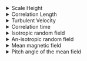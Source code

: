 <details>
  <summary> Scale Height</summary>
  
  ![Image Alt Text](scalh3b.png)
  
</details>
<details>
  <summary> Correlation Length </summary>
  
  ![Image Alt Text](scall3b.png)
  
</details>
<details>
  <summary> Turbulent Velocity </summary>
  
  ![Image Alt Text](scalu3b.png)
  
</details>
<details>
  <summary> Correlation time </summary>
  
  ![Image Alt Text](scalt3b.png)
  
</details>
<details>
  <summary> Isotropic random field </summary>
  
  ![Image Alt Text](scalb_{iso}3b.png)
  
</details>
<details>
  <summary> An-isotropic random field </summary>
  
  ![Image Alt Text](scalb_{ani}3b.png)
  
</details>
<details>
  <summary> Mean magnetic field </summary>
  
  ![Image Alt Text](scalBbar3b.png)
  
</details>
<details>
  <summary> Pitch angle of the mean field </summary>
  
  ![Image Alt Text](scaltanp_{B}3b.png)
  
</details>
<blockquote>
</blockquote>
